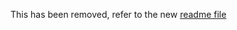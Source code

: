 This has been removed, refer to the new [readme file](https://github.com/jz391/Lua/blob/580a57a3b197ef6863d2b704e5f841c0cb4cd7fd/README.md)
